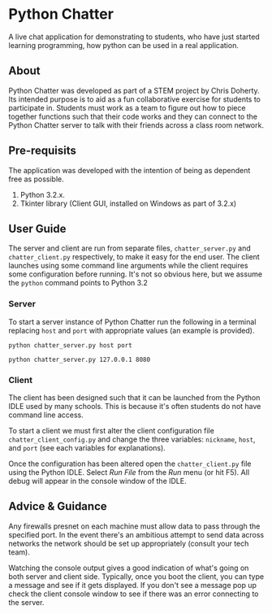 # Python Chatter 
A live chat application for demonstrating to students, who have just started learning programming, how python can be used in a real application.

## About 
Python Chatter was developed as part of a STEM project by Chris Doherty. Its intended purpose is to aid as a fun collaborative exercise for students to participate in. Students must work as a team to figure out how to piece together functions such that their code works and they can connect to the Python Chatter server to talk with their friends across a class room network. 

## Pre-requisits 
The application was developed with the intention of being as dependent free as possible. 

1. Python 3.2.x.
1. Tkinter library (Client GUI, installed on Windows as part of 3.2.x)

## User Guide
The server and client are run from separate files, `chatter_server.py` and `chatter_client.py` respectively, to make it easy for the end user. The client launches using some command line arguments while the client requires some configuration before running.  It's not so obvious here, but we assume the `python` command points to Python 3.2

### Server
To start a server instance of Python Chatter run the following in a terminal replacing `host` and `port` with appropriate values (an example is provided). 

`python chatter_server.py host port`

`python chatter_server.py 127.0.0.1 8080`

### Client
The client has been designed such that it can be launched from the Python IDLE used by many schools. This is because it's often students do not have command line access. 

To start a client we must first alter the client configuration file `chatter_client_config.py` and change the three variables: `nickname`, `host`, and `port` (see each variables for explanations).

Once the configuration has been altered open the `chatter_client.py` file using the Python IDLE. Select *Run File* from the *Run* menu (or hit F5). All debug will appear in the console window of the IDLE.

## Advice & Guidance
Any firewalls presnet on each machine must allow data to pass through the specified port. In the event there's an ambitious attempt to send data across networks the network should be set up appropriately (consult your tech team). 

Watching the console output gives a good indication of what's going on both server and client side. Typically, once you boot the client, you can type a message and see if it gets displayed. If you don't see a message pop up check the client console window to see if there was an error connecting to the server. 
